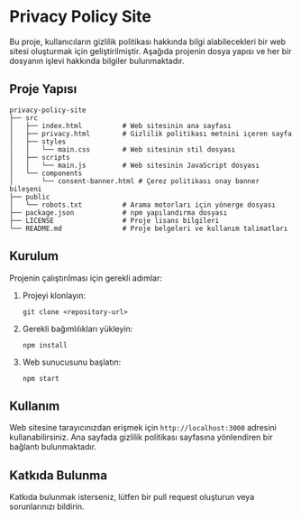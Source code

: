 # Privacy Policy Site

Bu proje, kullanıcıların gizlilik politikası hakkında bilgi alabilecekleri bir web sitesi oluşturmak için geliştirilmiştir. Aşağıda projenin dosya yapısı ve her bir dosyanın işlevi hakkında bilgiler bulunmaktadır.

## Proje Yapısı

```
privacy-policy-site
├── src
│   ├── index.html          # Web sitesinin ana sayfası
│   ├── privacy.html        # Gizlilik politikası metnini içeren sayfa
│   ├── styles
│   │   └── main.css        # Web sitesinin stil dosyası
│   ├── scripts
│   │   └── main.js         # Web sitesinin JavaScript dosyası
│   └── components
│       └── consent-banner.html # Çerez politikası onay banner bileşeni
├── public
│   └── robots.txt          # Arama motorları için yönerge dosyası
├── package.json            # npm yapılandırma dosyası
├── LICENSE                 # Proje lisans bilgileri
└── README.md               # Proje belgeleri ve kullanım talimatları
```

## Kurulum

Projenin çalıştırılması için gerekli adımlar:

1. Projeyi klonlayın:
   ```
   git clone <repository-url>
   ```

2. Gerekli bağımlılıkları yükleyin:
   ```
   npm install
   ```

3. Web sunucusunu başlatın:
   ```
   npm start
   ```

## Kullanım

Web sitesine tarayıcınızdan erişmek için `http://localhost:3000` adresini kullanabilirsiniz. Ana sayfada gizlilik politikası sayfasına yönlendiren bir bağlantı bulunmaktadır.

## Katkıda Bulunma

Katkıda bulunmak isterseniz, lütfen bir pull request oluşturun veya sorunlarınızı bildirin.
